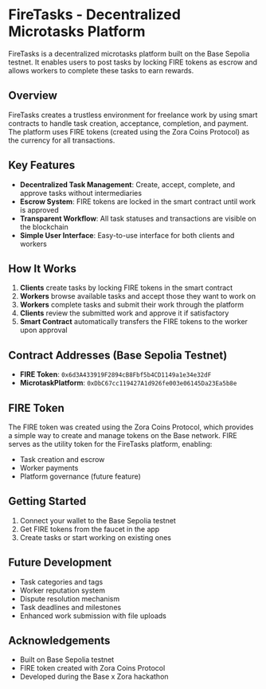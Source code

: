 # FireTasks - Decentralized Microtasks Platform

FireTasks is a decentralized microtasks platform built on the Base Sepolia testnet. It enables users to post tasks by locking FIRE tokens as escrow and allows workers to complete these tasks to earn rewards.

## Overview

FireTasks creates a trustless environment for freelance work by using smart contracts to handle task creation, acceptance, completion, and payment. The platform uses FIRE tokens (created using the Zora Coins Protocol) as the currency for all transactions.

## Key Features

- **Decentralized Task Management**: Create, accept, complete, and approve tasks without intermediaries
- **Escrow System**: FIRE tokens are locked in the smart contract until work is approved
- **Transparent Workflow**: All task statuses and transactions are visible on the blockchain
- **Simple User Interface**: Easy-to-use interface for both clients and workers

## How It Works

1. **Clients** create tasks by locking FIRE tokens in the smart contract
2. **Workers** browse available tasks and accept those they want to work on
3. **Workers** complete tasks and submit their work through the platform
4. **Clients** review the submitted work and approve it if satisfactory
5. **Smart Contract** automatically transfers the FIRE tokens to the worker upon approval

## Contract Addresses (Base Sepolia Testnet)

- **FIRE Token**: `0x6d3A433919F2894cB8Fbf5b4CD1149a1e34e32dF`
- **MicrotaskPlatform**: `0xDbC67cc119427A1d926fe003e06145Da23Ea5b8e`

## FIRE Token

The FIRE token was created using the Zora Coins Protocol, which provides a simple way to create and manage tokens on the Base network. FIRE serves as the utility token for the FireTasks platform, enabling:

- Task creation and escrow
- Worker payments
- Platform governance (future feature)

## Getting Started

1. Connect your wallet to the Base Sepolia testnet
2. Get FIRE tokens from the faucet in the app
3. Create tasks or start working on existing ones

## Future Development

- Task categories and tags
- Worker reputation system
- Dispute resolution mechanism
- Task deadlines and milestones
- Enhanced work submission with file uploads

## Acknowledgements

- Built on Base Sepolia testnet
- FIRE token created with Zora Coins Protocol
- Developed during the Base x Zora hackathon
